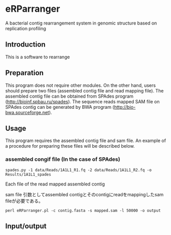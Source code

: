# eRParranger
A bacterial contig rearrangement system in genomic structure based on replication profiling

## Introduction 
This is a software to rearrange

## Preparation
This program does not require other modules. On the other hand, users should prepare two files (assembled contig file and read mapping file).
The assembled contig file can be obtained from SPAdes program (http://bioinf.spbau.ru/spades).
The sequence reads mapped SAM file on SPAdes contig can be generated by BWA program (http://bio-bwa.sourceforge.net).

## Usage
This program requires the assembled contig file and sam file.
An example of a procedure for preparing these files will be described below.

### assembled congif file (In the case of SPAdes)

```
spades.py -1 data/Reads/1A1L1_R1.fq -2 data/Reads/1A1L1_R2.fq -o Results/1A1L1_spades
```
Each file of the read mapped assembled contig

sam file
引数としてassembled contigとそのcontigにreadをmappingしたsam fileが必要である。

```
perl eRParranger.pl -c contig.fasta -s mapped.sam -l 50000 -o output
```
## Input/output

